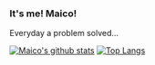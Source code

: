### It's me! Maico! 

Everyday a problem solved...

[![Maico's github stats](https://github-readme-stats.vercel.app/api?username=MaicoKley&show_icons=true&theme=tokyonight)](https://github.com/anuraghazra/MaicoKley-readme-stats)
[![Top Langs](https://github-readme-stats.vercel.app/api/top-langs/?username=MaicoKley&theme=tokyonight&layout=compact)](https://github.com/MaicoKley/github-readme-stats)
<!--
**MaicoKley/MaicoKley** is a ✨ _special_ ✨ repository because its `README.md` (this file) appears on your GitHub profile.

Here are some ideas to get you started:

- 🔭 I’m currently working on ...
- 🌱 I’m currently learning ...
- 👯 I’m looking to collaborate on ...
- 🤔 I’m looking for help with ...
- 💬 Ask me about ...
- 📫 How to reach me: ...
- 😄 Pronouns: ...
- ⚡ Fun fact: ...
-->
